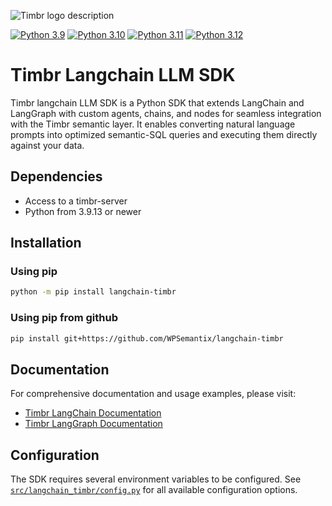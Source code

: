 ![Timbr logo description](https://timbr.ai/wp-content/uploads/2025/01/logotimbrai230125.png)
<!-- [![FOSSA Status](https://app.fossa.com/api/projects/custom%2B50508%2Fgithub.com%2FWPSemantix%2Ftimbr_python_http.svg?type=shield&issueType=license)](https://app.fossa.com/projects/custom%2B50508%2Fgithub.com%2FWPSemantix%2Ftimbr_python_http?ref=badge_shield&issueType=license) -->
[![Python 3.9](https://img.shields.io/badge/python-3.9-blue)](https://www.python.org/downloads/release/python-3921/)
[![Python 3.10](https://img.shields.io/badge/python-3.10-blue.svg)](https://www.python.org/downloads/release/python-31017/)
[![Python 3.11](https://img.shields.io/badge/python-3.11-blue.svg)](https://www.python.org/downloads/release/python-31112/)
[![Python 3.12](https://img.shields.io/badge/python-3.12-blue.svg)](https://www.python.org/downloads/release/python-3129/)

# Timbr Langchain LLM SDK

Timbr langchain LLM SDK is a Python SDK that extends LangChain and LangGraph with custom agents, chains, and nodes for seamless integration with the Timbr semantic layer. It enables converting natural language prompts into optimized semantic-SQL queries and executing them directly against your data.

## Dependencies
- Access to a timbr-server
- Python from 3.9.13 or newer

## Installation

### Using pip
```bash
python -m pip install langchain-timbr
```

### Using pip from github
```bash
pip install git+https://github.com/WPSemantix/langchain-timbr
```

## Documentation

For comprehensive documentation and usage examples, please visit:

- [Timbr LangChain Documentation](https://docs.timbr.ai/doc/docs/integration/langchain-sdk)
- [Timbr LangGraph Documentation](https://docs.timbr.ai/doc/docs/integration/langgraph-sdk)

## Configuration

The SDK requires several environment variables to be configured. See [`src/langchain_timbr/config.py`](src/langchain_timbr/config.py) for all available configuration options.
